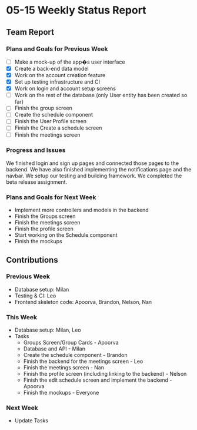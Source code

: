 # 05-15 Weekly Status Report

## Team Report

### Plans and Goals for Previous Week
<!--
  [ ]: Incomplete task
  [x]: Complete task
-->
- [ ] Make a mock-up of the app�s user interface
- [x] Create a back-end data model
- [x] Work on the account creation feature
- [x] Set up testing infrastructure and CI
- [x] Work on login and account setup screens
- [ ] Work on the rest of the database (only User entity has been created so far)
- [ ] Finish the group screen 
- [ ] Create the schedule component
- [ ] Finish the User Profile screen
- [ ] Finish the Create a schedule screen
- [ ] Finish the meetings screen

### Progress and Issues
We finished login and sign up pages and connected those pages to the backend. We have also finished implementing the notifications page and the navbar.
We setup our testing and building framework.
We completed the beta release assignment.

### Plans and Goals for Next Week
- Implement more controllers and models in the backend
- Finish the Groups screen
- Finish the meetings screen
- Finish the profile screen
- Start working on the Schedule component
- Finish the mockups

## Contributions

### Previous Week
- Database setup: Milan
- Testing & CI: Leo
- Frontend skeleton code: Apoorva, Brandon, Nelson, Nan

### This Week
- Database setup: Milan, Leo
- Tasks
  - Groups Screen/Group Cards - Apoorva
  - Database and API - Milan
  - Create the schedule component - Brandon
  - Finish the backend for the meetings screen - Leo
  - Finish the meetings screen - Nan
  - Finish the profile screen (including linking to the backend) - Nelson 
  - Finish the edit schedule screen and implement the backend - Apoorva
  - Finish the mockups - Everyone


### Next Week
- Update Tasks
